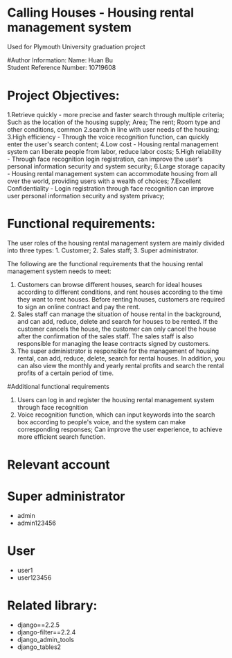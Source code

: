# Calling Houses - Housing rental management system
Used for Plymouth University graduation project

#Author Information:
Name: Huan Bu            
Student Reference Number: 10719608

# Project Objectives:
1.Retrieve quickly - more precise and faster search through multiple criteria; Such as the location of the housing supply; Area; The rent; Room type and other conditions, common 2.search in line with user needs of the housing;
3.High efficiency - Through the voice recognition function, can quickly enter the user's search content;
4.Low cost - Housing rental management system can liberate people from labor, reduce labor costs;
5.High reliability - Through face recognition login registration, can improve the user's personal information security and system security;
6.Large storage capacity - Housing rental management system can accommodate housing from all over the world, providing users with a wealth of choices;
7.Excellent Confidentiality - Login registration through face recognition can improve user personal information security and system privacy;

# Functional requirements:
The user roles of the housing rental management system are mainly divided into three types: 1. Customer; 2. Sales staff; 3. Super administrator.

The following are the functional requirements that the housing rental management system needs to meet:
1. Customers can browse different houses, search for ideal houses according to different conditions, and rent houses according to the time they want to rent houses. Before renting houses, customers are required to sign an online contract and pay the rent.
2. Sales staff can manage the situation of house rental in the background, and can add, reduce, delete and search for houses to be rented. If the customer cancels the house, the customer can only cancel the house after the confirmation of the sales staff. The sales staff is also responsible for managing the lease contracts signed by customers.
3. The super administrator is responsible for the management of housing rental, can add, reduce, delete, search for rental houses. In addition, you can also view the monthly and yearly rental profits and search the rental profits of a certain period of time.

#Additional functional requirements
1. Users can log in and register the housing rental management system through face recognition
2. Voice recognition function, which can input keywords into the search box according to people's voice, and the system can make corresponding responses; Can improve the user experience, to achieve more efficient search function.

# Relevant account

# Super administrator
- admin
- admin123456

# User
- user1
- user123456

# Related library:

- django==2.2.5
- django-filter==2.2.4
- django_admin_tools
- django_tables2
